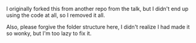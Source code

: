 I originally forked this from another repo from the talk, but I didn't end up using the code at all, so I removed it all.

Also, please forgive the folder structure here, I didn't realize I had made it so wonky, but I'm too lazy to fix it.
